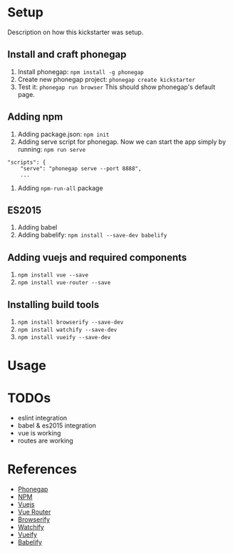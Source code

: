 # Setup
Description on how this kickstarter was setup.

## Install and craft phonegap
1. Install phonegap: `npm install -g phonegap`
1. Create new phonegap project: `phonegap create kickstarter`
1. Test it: `phonegap run browser`
This should show phonegap's default page.

## Adding npm
1. Adding package.json: `npm init`
1. Adding serve script for phonegap. Now we can start the app simply by running: `npm run serve`
```
"scripts": {
    "serve": "phonegap serve --port 8888",
    ...
```
1. Adding `npm-run-all` package

## ES2015
1. Adding babel
1. Adding babelify: `npm install --save-dev babelify`



## Adding vuejs and required components
1. `npm install vue --save`
1. `npm install vue-router --save`

## Installing build tools
1. `npm install browserify --save-dev`
1. `npm install watchify --save-dev`
1. `npm install vueify --save-dev`

# Usage

# TODOs
* eslint integration
* babel & es2015 integration
* vue is working
* routes are working

# References
* [Phonegap](https://phonegap.com/)
* [NPM](https://www.npmjs.com/)
* [Vuejs]()
* [Vue Router]()
* [Browserify](https://www.npmjs.com/package/browserify)
* [Watchify](https://www.npmjs.com/package/browserify)
* [Vueify](https://www.npmjs.com/package/vueify)
* [Babelify](https://www.npmjs.com/package/babelify)